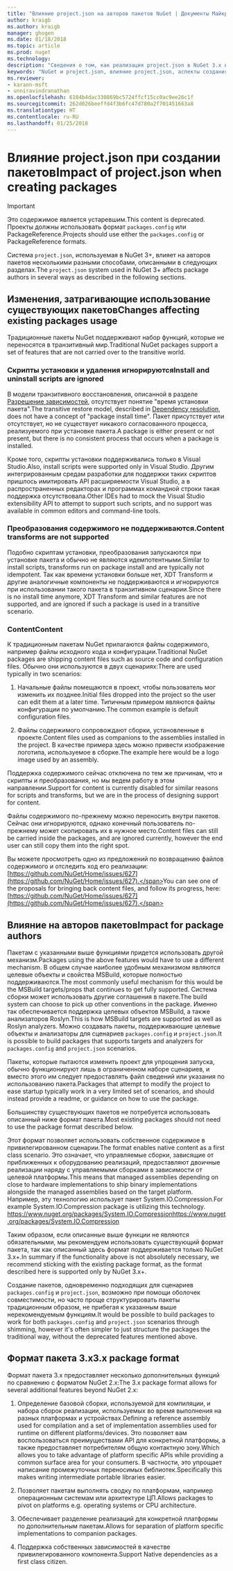 ```yaml
---
title: "Влияние project.json на авторов пакетов NuGet | Документы Майкрософт"
author: kraigb
ms.author: kraigb
manager: ghogen
ms.date: 01/18/2018
ms.topic: article
ms.prod: nuget
ms.technology: 
description: "Сведения о том, как реализация project.json в NuGet 3.x влияет на авторов пакетов, например неподдерживаемые функции, содержимое и формат пакетов."
keywords: "NuGet и project.json, влияние project.json, аспекты создания пакетов, функции project.json"
ms.reviewer:
- karann-msft
- unniravindranathan
ms.openlocfilehash: 6104b4dac330869bc5724ffcf15cc0ac9ee26c1f
ms.sourcegitcommit: 262d026beeffd4f3b6fc47d780a2f701451663a8
ms.translationtype: HT
ms.contentlocale: ru-RU
ms.lasthandoff: 01/25/2018
---
```

# <a name="impact-of-projectjson-when-creating-packages"></a><span data-ttu-id="4cbd4-104">Влияние project.json при создании пакетов</span><span class="sxs-lookup"><span data-stu-id="4cbd4-104">Impact of project.json when creating packages</span></span>

> [!Important]
> <span data-ttu-id="4cbd4-105">Это содержимое является устаревшим.</span><span class="sxs-lookup"><span data-stu-id="4cbd4-105">This content is deprecated.</span></span> <span data-ttu-id="4cbd4-106">Проекты должны использовать формат `packages.config` или PackageReference.</span><span class="sxs-lookup"><span data-stu-id="4cbd4-106">Projects should use either the `packages.config` or PackageReference formats.</span></span>

<span data-ttu-id="4cbd4-107">Система `project.json`, используемая в NuGet 3+, влияет на авторов пакетов несколькими разными способами, описанными в следующих разделах.</span><span class="sxs-lookup"><span data-stu-id="4cbd4-107">The `project.json` system used in NuGet 3+ affects package authors in several ways as described in the following sections.</span></span>

## <a name="changes-affecting-existing-packages-usage"></a><span data-ttu-id="4cbd4-108">Изменения, затрагивающие использование существующих пакетов</span><span class="sxs-lookup"><span data-stu-id="4cbd4-108">Changes affecting existing packages usage</span></span>

<span data-ttu-id="4cbd4-109">Традиционные пакеты NuGet поддерживают набор функций, которые не переносятся в транзитивный мир.</span><span class="sxs-lookup"><span data-stu-id="4cbd4-109">Traditional NuGet packages support a set of features that are not carried over to the transitive world.</span></span>

### <a name="install-and-uninstall-scripts-are-ignored"></a><span data-ttu-id="4cbd4-110">Скрипты установки и удаления игнорируются</span><span class="sxs-lookup"><span data-stu-id="4cbd4-110">Install and uninstall scripts are ignored</span></span>

<span data-ttu-id="4cbd4-111">В модели транзитивного восстановления, описанной в разделе [Разрешение зависимостей](../consume-packages/dependency-resolution.md#dependency-resolution-with-packagereference), отсутствует понятие "время установки пакета".</span><span class="sxs-lookup"><span data-stu-id="4cbd4-111">The transitive restore model, described in [Dependency resolution](../consume-packages/dependency-resolution.md#dependency-resolution-with-packagereference), does not have a concept of "package install time".</span></span> <span data-ttu-id="4cbd4-112">Пакет присутствует или отсутствует, но не существует никакого согласованного процесса, реализуемого при установке пакета.</span><span class="sxs-lookup"><span data-stu-id="4cbd4-112">A package is either present or not present, but there is no consistent process that occurs when a package is installed.</span></span>

<span data-ttu-id="4cbd4-113">Кроме того, скрипты установки поддерживались только в Visual Studio.</span><span class="sxs-lookup"><span data-stu-id="4cbd4-113">Also, install scripts were supported only in Visual Studio.</span></span> <span data-ttu-id="4cbd4-114">Другим интегрированным средам разработки для поддержки таких скриптов пришлось имитировать API расширяемости Visual Studio, а в распространенных редакторах и программах командной строки такая поддержка отсутствовала.</span><span class="sxs-lookup"><span data-stu-id="4cbd4-114">Other IDEs had to mock the Visual Studio extensibility API to attempt to support such scripts, and no support was available in common editors and command-line tools.</span></span>

### <a name="content-transforms-are-not-supported"></a><span data-ttu-id="4cbd4-115">Преобразования содержимого не поддерживаются.</span><span class="sxs-lookup"><span data-stu-id="4cbd4-115">Content transforms are not supported</span></span>

<span data-ttu-id="4cbd4-116">Подобно скриптам установки, преобразования запускаются при установке пакета и обычно не являются идемпотентными.</span><span class="sxs-lookup"><span data-stu-id="4cbd4-116">Similar to install scripts, transforms run on package install and are typically not idempotent.</span></span> <span data-ttu-id="4cbd4-117">Так как времени установки больше нет, XDT Transform и другие аналогичные компоненты не поддерживаются и игнорируются при использовании такого пакета в транзитивном сценарии.</span><span class="sxs-lookup"><span data-stu-id="4cbd4-117">Since there is no install time anymore, XDT Transform and similar features are not supported, and are ignored if such a package is used in a transitive scenario.</span></span>

### <a name="content"></a><span data-ttu-id="4cbd4-118">Content</span><span class="sxs-lookup"><span data-stu-id="4cbd4-118">Content</span></span>

<span data-ttu-id="4cbd4-119">К традиционным пакетам NuGet прилагаются файлы содержимого, например файлы исходного кода и конфигурации.</span><span class="sxs-lookup"><span data-stu-id="4cbd4-119">Traditional NuGet packages are shipping content files such as source code and configuration files.</span></span> <span data-ttu-id="4cbd4-120">Обычно они используются в двух сценариях:</span><span class="sxs-lookup"><span data-stu-id="4cbd4-120">There are used typically in two scenarios:</span></span>

1. <span data-ttu-id="4cbd4-121">Начальные файлы помещаются в проект, чтобы пользователь мог изменить их позднее.</span><span class="sxs-lookup"><span data-stu-id="4cbd4-121">Initial files dropped into the project so the user can edit them at a later time.</span></span> <span data-ttu-id="4cbd4-122">Типичным примером являются файлы конфигурации по умолчанию.</span><span class="sxs-lookup"><span data-stu-id="4cbd4-122">The common example is default configuration files.</span></span>

1. <span data-ttu-id="4cbd4-123">Файлы содержимого сопровождают сборки, установленные в проекте.</span><span class="sxs-lookup"><span data-stu-id="4cbd4-123">Content files used as companions to the assemblies installed in the project.</span></span> <span data-ttu-id="4cbd4-124">В качестве примера здесь можно привести изображение логотипа, используемое в сборке.</span><span class="sxs-lookup"><span data-stu-id="4cbd4-124">The example here would be a logo image used by an assembly.</span></span>

<span data-ttu-id="4cbd4-125">Поддержка содержимого сейчас отключена по тем же причинам, что и скрипты и преобразования, но мы ведем работу в этом направлении.</span><span class="sxs-lookup"><span data-stu-id="4cbd4-125">Support for content is currently disabled for similar reasons for scripts and transforms, but we are in the process of designing support for content.</span></span>

<span data-ttu-id="4cbd4-126">Файлы содержимого по-прежнему можно переносить внутри пакетов. Сейчас они игнорируются, однако конечный пользователь по-прежнему может скопировать их в нужное место.</span><span class="sxs-lookup"><span data-stu-id="4cbd4-126">Content files can still be carried inside the packages, and are ignored currently, however the end user can still copy them into the right spot.</span></span>

<span data-ttu-id="4cbd4-127">Вы можете просмотреть одно из предложений по возвращению файлов содержимого и отследить ход его реализации: [https://github.com/NuGet/Home/issues/627](https://github.com/NuGet/Home/issues/627).</span><span class="sxs-lookup"><span data-stu-id="4cbd4-127">You can see one of the proposals for bringing back content files, and follow its progress, here: [https://github.com/NuGet/Home/issues/627](https://github.com/NuGet/Home/issues/627).</span></span>

## <a name="impact-for-package-authors"></a><span data-ttu-id="4cbd4-128">Влияние на авторов пакетов</span><span class="sxs-lookup"><span data-stu-id="4cbd4-128">Impact for package authors</span></span>

<span data-ttu-id="4cbd4-129">Пакетам с указанными выше функциями придется использовать другой механизм.</span><span class="sxs-lookup"><span data-stu-id="4cbd4-129">Packages using the above features would have to use a different mechanism.</span></span> <span data-ttu-id="4cbd4-130">В общем случае наиболее удобным механизмом являются целевые объекты и свойства MSBuild, которые полностью поддерживаются.</span><span class="sxs-lookup"><span data-stu-id="4cbd4-130">The most commonly useful mechanism for this would be the MSBuild targets/props that continues to get fully supported.</span></span> <span data-ttu-id="4cbd4-131">Система сборки может использовать другие соглашения в пакете.</span><span class="sxs-lookup"><span data-stu-id="4cbd4-131">The build system can choose to pick up other conventions in the package.</span></span> <span data-ttu-id="4cbd4-132">Именно так обеспечивается поддержка целевых объектов MSBuild, а также анализаторов Roslyn.</span><span class="sxs-lookup"><span data-stu-id="4cbd4-132">This is how MSBuild targets are supported as well as Roslyn analyzers.</span></span> <span data-ttu-id="4cbd4-133">Можно создавать пакеты, поддерживающие целевые объекты и анализаторы для сценариев `packages.config` и `project.json`.</span><span class="sxs-lookup"><span data-stu-id="4cbd4-133">It is possible to build packages that supports targets and analyzers for `packages.config` and `project.json` scenarios.</span></span>

<span data-ttu-id="4cbd4-134">Пакеты, которые пытаются изменить проект для упрощения запуска, обычно функционируют лишь в ограниченном наборе сценариев, и вместо этого им следует предоставлять файл сведений или указания по использованию пакета.</span><span class="sxs-lookup"><span data-stu-id="4cbd4-134">Packages that attempt to modify the project to ease startup typically work in a very limited set of scenarios, and should instead provide a readme, or guidance on how to use the package.</span></span>

<span data-ttu-id="4cbd4-135">Большинству существующих пакетов не потребуется использовать описанный ниже формат пакета.</span><span class="sxs-lookup"><span data-stu-id="4cbd4-135">Most existing packages should not need to use the package format described below.</span></span>

<span data-ttu-id="4cbd4-136">Этот формат позволяет использовать собственное содержимое в привилегированном сценарии.</span><span class="sxs-lookup"><span data-stu-id="4cbd4-136">The format enables native content as a first class scenario.</span></span> <span data-ttu-id="4cbd4-137">Это означает, что управляемые сборки, зависящие от приближенных к оборудованию реализаций, предоставляют двоичные реализации наряду с управляемыми сборками в зависимости от целевой платформы.</span><span class="sxs-lookup"><span data-stu-id="4cbd4-137">This means that managed assemblies depending on close to hardware implementations to ship binary implementations alongside the managed assemblies based on the target platform.</span></span> <span data-ttu-id="4cbd4-138">Например, эту технологию использует пакет System.IO.Compression.</span><span class="sxs-lookup"><span data-stu-id="4cbd4-138">For example System.IO.Compression package is utilizing this technology.</span></span> [<span data-ttu-id="4cbd4-139">https://www.nuget.org/packages/System.IO.Compression</span><span class="sxs-lookup"><span data-stu-id="4cbd4-139">https://www.nuget.org/packages/System.IO.Compression</span></span>](https://www.nuget.org/packages/System.IO.Compression)

<span data-ttu-id="4cbd4-140">Таким образом, если описанные выше функции не являются обязательными, мы рекомендуем использовать существующий формат пакета, так как описанный здесь формат поддерживается только NuGet 3.x+.</span><span class="sxs-lookup"><span data-stu-id="4cbd4-140">In summary if the functionality above is not absolutely necessary, we recommend sticking with the existing package format, as the format described here is supported only by NuGet 3.x+.</span></span>

<span data-ttu-id="4cbd4-141">Создание пакетов, одновременно подходящих для сценариев `packages.config` и `project.json`, возможно при помощи оболочек совместимости, но часто проще структурировать пакеты традиционным образом, не прибегая к указанным выше нерекомендуемым функциям.</span><span class="sxs-lookup"><span data-stu-id="4cbd4-141">It would be possible to build packages to work for both `packages.config` and `project.json` scenarios through shimming, however it's often simpler to just structure the packages the traditional way, without the deprecated features mentioned above.</span></span>

## <a name="3x-package-format"></a><span data-ttu-id="4cbd4-142">Формат пакета 3.x</span><span class="sxs-lookup"><span data-stu-id="4cbd4-142">3.x package format</span></span>

<span data-ttu-id="4cbd4-143">Формат пакета 3.x предоставляет несколько дополнительных функций по сравнению с форматом NuGet 2.x:</span><span class="sxs-lookup"><span data-stu-id="4cbd4-143">The 3.x package format allows for several additional features beyond NuGet 2.x:</span></span>

1. <span data-ttu-id="4cbd4-144">Определение базовой сборки, используемой для компиляции, и набора сборок реализации, используемых во время выполнения на разных платформах и устройствах.</span><span class="sxs-lookup"><span data-stu-id="4cbd4-144">Defining a reference assembly used for compilation and a set of implementation assemblies used for runtime on different platforms/devices.</span></span> <span data-ttu-id="4cbd4-145">Это позволяет вам воспользоваться преимуществами API для конкретной платформы, а также предоставляет потребителям общую контактную зону.</span><span class="sxs-lookup"><span data-stu-id="4cbd4-145">Which allows you to take advantage of platform specific APIs while providing a common surface area for your consumers.</span></span> <span data-ttu-id="4cbd4-146">В частности, это упрощает написание промежуточных переносимых библиотек.</span><span class="sxs-lookup"><span data-stu-id="4cbd4-146">Specifically this makes writing intermediate portable libraries easier.</span></span>

1. <span data-ttu-id="4cbd4-147">Позволяет пакетам выполнять сводку по платформам, например операционным системам или архитектуре ЦП.</span><span class="sxs-lookup"><span data-stu-id="4cbd4-147">Allows packages to pivot on platforms e.g. operating systems or CPU architecture.</span></span>

1. <span data-ttu-id="4cbd4-148">Обеспечивает разделение реализаций для конкретной платформы по дополнительным пакетам.</span><span class="sxs-lookup"><span data-stu-id="4cbd4-148">Allows for separation of platform specific implementations to companion packages.</span></span>

1. <span data-ttu-id="4cbd4-149">Поддержка собственных зависимостей в качестве привилегированного компонента.</span><span class="sxs-lookup"><span data-stu-id="4cbd4-149">Support Native dependencies as a first class citizen.</span></span>